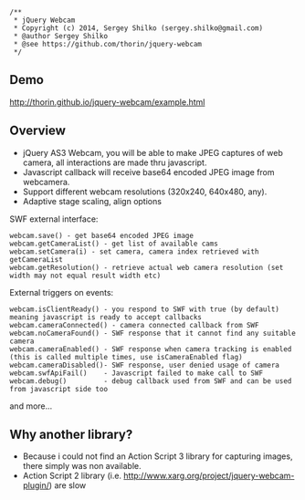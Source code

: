 ```
/**
 * jQuery Webcam
 * Copyright (c) 2014, Sergey Shilko (sergey.shilko@gmail.com)
 * @author Sergey Shilko
 * @see https://github.com/thorin/jquery-webcam
 */
```

## Demo
http://thorin.github.io/jquery-webcam/example.html

## Overview

* jQuery AS3 Webcam, you will be able to make JPEG captures of web camera, all interactions are made thru javascript.
* Javascript callback will receive base64 encoded JPEG image from webcamera.
* Support different webcam resolutions (320x240, 640x480, any).
* Adaptive stage scaling, align options

SWF external interface:
```
webcam.save() - get base64 encoded JPEG image
webcam.getCameraList() - get list of available cams
webcam.setCamera(i) - set camera, camera index retrieved with getCameraList
webcam.getResolution() - retrieve actual web camera resolution (set width may not equal result width etc)
```


External triggers on events:
```
webcam.isClientReady() - you respond to SWF with true (by default) meaning javascript is ready to accept callbacks
webcam.cameraConnected() - camera connected callback from SWF
webcam.noCameraFound() - SWF response that it cannot find any suitable camera
webcam.cameraEnabled() - SWF response when camera tracking is enabled (this is called multiple times, use isCameraEnabled flag)
webcam.cameraDisabled()- SWF response, user denied usage of camera
webcam.swfApiFail()    - Javascript failed to make call to SWF
webcam.debug()         - debug callback used from SWF and can be used from javascript side too
```
and more...

## Why another library?

* Because i could not find an Action Script 3 library for capturing images, there simply was non available.
* Action Script 2 library (i.e. http://www.xarg.org/project/jquery-webcam-plugin/) are slow
